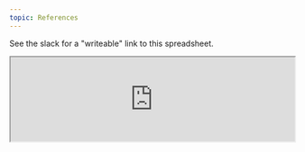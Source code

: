 ```yaml
---
topic: References
---
```


See the slack for a "writeable" link to this spreadsheet.

<style>
  iframe {
    width: 100%;
  
  }
</style>


<iframe src="https://docs.google.com/spreadsheets/d/e/2PACX-1vTfWxIuZTRD9CiEo94czO2YB0sJLG5YOsTy7Byyd3azGvO8OHKBv2R2t5qP9zV2XbzKVdi8mxGLOKIO/pubhtml?widget=true&amp;headers=false"></iframe>
